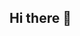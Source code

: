 ## Hi there 👋

<!--
**xTamaturtle/xTamaturtle** is a ✨ _special_ ✨ repository because its `README.md` (this file) appears on your GitHub profile.

Here are some ideas to get you started:

*** *** I am new to IT and want to get into coding.
*** *** I’m looking for help or guidance to get a upskilled in IT from no experience
-->
